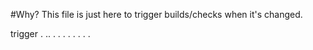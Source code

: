 #Why?
This file is just here to trigger builds/checks when it's changed.

trigger
.
..
.
.
.
.
.
.
.
.
